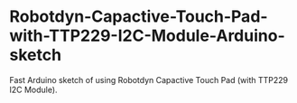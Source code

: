 # Robotdyn-Capactive-Touch-Pad-with-TTP229-I2C-Module-Arduino-sketch
Fast Arduino sketch of using Robotdyn Capactive Touch Pad (with TTP229 I2C Module).
